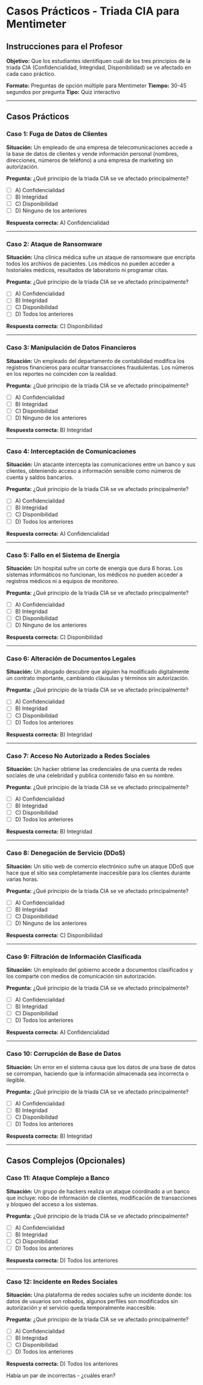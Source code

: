 # Casos Prácticos - Triada CIA para Mentimeter

## Instrucciones para el Profesor

**Objetivo:** Que los estudiantes identifiquen cuál de los tres principios de la triada CIA (Confidencialidad, Integridad, Disponibilidad) se ve afectado en cada caso práctico.

**Formato:** Preguntas de opción múltiple para Mentimeter
**Tiempo:** 30-45 segundos por pregunta
**Tipo:** Quiz interactivo

---

## Casos Prácticos

### Caso 1: Fuga de Datos de Clientes
**Situación:** Un empleado de una empresa de telecomunicaciones accede a la base de datos de clientes y vende información personal (nombres, direcciones, números de teléfono) a una empresa de marketing sin autorización.

**Pregunta:** ¿Qué principio de la triada CIA se ve afectado principalmente?
- [ ] A) Confidencialidad
- [ ] B) Integridad  
- [ ] C) Disponibilidad
- [ ] D) Ninguno de los anteriores

**Respuesta correcta:** A) Confidencialidad

---

### Caso 2: Ataque de Ransomware
**Situación:** Una clínica médica sufre un ataque de ransomware que encripta todos los archivos de pacientes. Los médicos no pueden acceder a historiales médicos, resultados de laboratorio ni programar citas.

**Pregunta:** ¿Qué principio de la triada CIA se ve afectado principalmente?
- [ ] A) Confidencialidad
- [ ] B) Integridad
- [ ] C) Disponibilidad
- [ ] D) Todos los anteriores

**Respuesta correcta:** C) Disponibilidad

---

### Caso 3: Manipulación de Datos Financieros
**Situación:** Un empleado del departamento de contabilidad modifica los registros financieros para ocultar transacciones fraudulentas. Los números en los reportes no coinciden con la realidad.

**Pregunta:** ¿Qué principio de la triada CIA se ve afectado principalmente?
- [ ] A) Confidencialidad
- [ ] B) Integridad
- [ ] C) Disponibilidad
- [ ] D) Ninguno de los anteriores

**Respuesta correcta:** B) Integridad

---

### Caso 4: Interceptación de Comunicaciones
**Situación:** Un atacante intercepta las comunicaciones entre un banco y sus clientes, obteniendo acceso a información sensible como números de cuenta y saldos bancarios.

**Pregunta:** ¿Qué principio de la triada CIA se ve afectado principalmente?
- [ ] A) Confidencialidad
- [ ] B) Integridad
- [ ] C) Disponibilidad
- [ ] D) Todos los anteriores

**Respuesta correcta:** A) Confidencialidad

---

### Caso 5: Fallo en el Sistema de Energía
**Situación:** Un hospital sufre un corte de energía que dura 6 horas. Los sistemas informáticos no funcionan, los médicos no pueden acceder a registros médicos ni a equipos de monitoreo.

**Pregunta:** ¿Qué principio de la triada CIA se ve afectado principalmente?
- [ ] A) Confidencialidad
- [ ] B) Integridad
- [ ] C) Disponibilidad
- [ ] D) Ninguno de los anteriores

**Respuesta correcta:** C) Disponibilidad

---

### Caso 6: Alteración de Documentos Legales
**Situación:** Un abogado descubre que alguien ha modificado digitalmente un contrato importante, cambiando cláusulas y términos sin autorización.

**Pregunta:** ¿Qué principio de la triada CIA se ve afectado principalmente?
- [ ] A) Confidencialidad
- [ ] B) Integridad
- [ ] C) Disponibilidad
- [ ] D) Todos los anteriores

**Respuesta correcta:** B) Integridad

---

### Caso 7: Acceso No Autorizado a Redes Sociales
**Situación:** Un hacker obtiene las credenciales de una cuenta de redes sociales de una celebridad y publica contenido falso en su nombre.

**Pregunta:** ¿Qué principio de la triada CIA se ve afectado principalmente?
- [ ] A) Confidencialidad
- [ ] B) Integridad
- [ ] C) Disponibilidad
- [ ] D) Todos los anteriores

**Respuesta correcta:** B) Integridad

---

### Caso 8: Denegación de Servicio (DDoS)
**Situación:** Un sitio web de comercio electrónico sufre un ataque DDoS que hace que el sitio sea completamente inaccesible para los clientes durante varias horas.

**Pregunta:** ¿Qué principio de la triada CIA se ve afectado principalmente?
- [ ] A) Confidencialidad
- [ ] B) Integridad
- [ ] C) Disponibilidad
- [ ] D) Ninguno de los anteriores

**Respuesta correcta:** C) Disponibilidad

---

### Caso 9: Filtración de Información Clasificada
**Situación:** Un empleado del gobierno accede a documentos clasificados y los comparte con medios de comunicación sin autorización.

**Pregunta:** ¿Qué principio de la triada CIA se ve afectado principalmente?
- [ ] A) Confidencialidad
- [ ] B) Integridad
- [ ] C) Disponibilidad
- [ ] D) Todos los anteriores

**Respuesta correcta:** A) Confidencialidad

---

### Caso 10: Corrupción de Base de Datos
**Situación:** Un error en el sistema causa que los datos de una base de datos se corrompan, haciendo que la información almacenada sea incorrecta o ilegible.

**Pregunta:** ¿Qué principio de la triada CIA se ve afectado principalmente?
- [ ] A) Confidencialidad
- [ ] B) Integridad
- [ ] C) Disponibilidad
- [ ] D) Todos los anteriores

**Respuesta correcta:** B) Integridad

---

## Casos Complejos (Opcionales)

### Caso 11: Ataque Complejo a Banco
**Situación:** Un grupo de hackers realiza un ataque coordinado a un banco que incluye: robo de información de clientes, modificación de transacciones y bloqueo del acceso a los sistemas.

**Pregunta:** ¿Qué principio de la triada CIA se ve afectado principalmente?
- [ ] A) Confidencialidad
- [ ] B) Integridad
- [ ] C) Disponibilidad
- [ ] D) Todos los anteriores

**Respuesta correcta:** D) Todos los anteriores

---

### Caso 12: Incidente en Redes Sociales
**Situación:** Una plataforma de redes sociales sufre un incidente donde: los datos de usuarios son robados, algunos perfiles son modificados sin autorización y el servicio queda temporalmente inaccesible.

**Pregunta:** ¿Qué principio de la triada CIA se ve afectado principalmente?
- [ ] A) Confidencialidad
- [ ] B) Integridad
- [ ] C) Disponibilidad
- [ ] D) Todos los anteriores

**Respuesta correcta:** D) Todos los anteriores

Había un par de incorrectas - ¿cuáles eran? 
